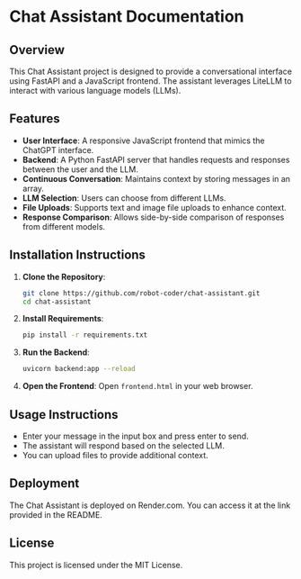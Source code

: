 # Chat Assistant Documentation

## Overview
This Chat Assistant project is designed to provide a conversational interface using FastAPI and a JavaScript frontend. The assistant leverages LiteLLM to interact with various language models (LLMs).

## Features
- **User Interface**: A responsive JavaScript frontend that mimics the ChatGPT interface.
- **Backend**: A Python FastAPI server that handles requests and responses between the user and the LLM.
- **Continuous Conversation**: Maintains context by storing messages in an array.
- **LLM Selection**: Users can choose from different LLMs.
- **File Uploads**: Supports text and image file uploads to enhance context.
- **Response Comparison**: Allows side-by-side comparison of responses from different models.

## Installation Instructions
1. **Clone the Repository**:
   ```bash
   git clone https://github.com/robot-coder/chat-assistant.git
   cd chat-assistant
   ```
2. **Install Requirements**:
   ```bash
   pip install -r requirements.txt
   ```
3. **Run the Backend**:
   ```bash
   uvicorn backend:app --reload
   ```
4. **Open the Frontend**: Open `frontend.html` in your web browser.

## Usage Instructions
- Enter your message in the input box and press enter to send.
- The assistant will respond based on the selected LLM.
- You can upload files to provide additional context.

## Deployment
The Chat Assistant is deployed on Render.com. You can access it at the link provided in the README.

## License
This project is licensed under the MIT License.